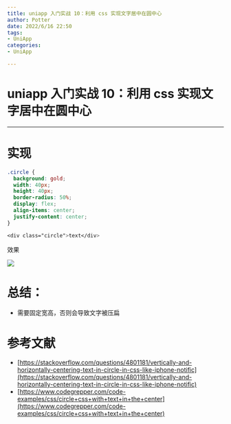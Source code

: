 ```yaml
---
title: uniapp 入门实战 10：利用 css 实现文字居中在圆中心
author: Potter
date: 2022/6/16 22:50
tags: 
- UniApp
categories: 
- UniApp

---
```


# uniapp 入门实战 10：利用 css 实现文字居中在圆中心

---

# 实现

```scss
.circle {
  background: gold;
  width: 40px;
  height: 40px;
  border-radius: 50%;
  display: flex;
  align-items: center;
  justify-content: center;
}
```

```scss
<div class="circle">text</div>
```

效果

![](https://cdn.jsdelivr.net/gh/yxw007/BlogPicBed@master//img/20220616210157.png)

# 总结：

- 需要固定宽高，否则会导致文字被压扁

# 参考文献

- [https://stackoverflow.com/questions/4801181/vertically-and-horizontally-centering-text-in-circle-in-css-like-iphone-notific](https://stackoverflow.com/questions/4801181/vertically-and-horizontally-centering-text-in-circle-in-css-like-iphone-notific)
- [https://www.codegrepper.com/code-examples/css/circle+css+with+text+in+the+center](https://www.codegrepper.com/code-examples/css/circle+css+with+text+in+the+center)


